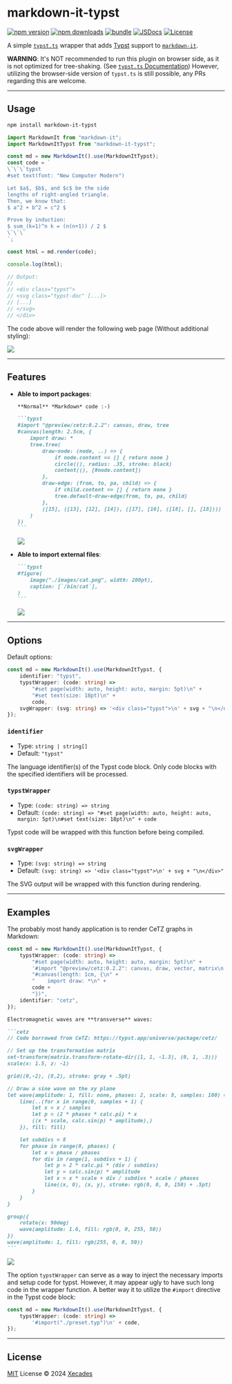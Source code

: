 # markdown-it-typst

[![npm version][npm-version-src]][npm-version-href]
[![npm downloads][npm-downloads-src]][npm-downloads-href]
[![bundle][bundle-src]][bundle-href]
[![JSDocs][jsdocs-src]][jsdocs-href]
[![License][license-src]][license-href]

A simple [`typst.ts`](https://github.com/Myriad-Dreamin/typst.ts) wrapper that adds [Typst](https://github.com/typst/typst) support to [`markdown-it`](https://github.com/markdown-it/markdown-it).

**WARNING**: It's NOT recommended to run this plugin on browser side, as it is not optimized for tree-shaking. (See [`typst.ts` Documentation](https://myriad-dreamin.github.io/typst.ts/cookery/guide/all-in-one-node.html)) However, utilizing the browser-side version of `typst.ts` is still possible, any PRs regarding this are welcome.

---

## Usage

```bash
npm install markdown-it-typst
```

```ts
import MarkdownIt from "markdown-it";
import MarkdownItTypst from "markdown-it-typst";

const md = new MarkdownIt().use(MarkdownItTypst);
const code = `
\`\`\`typst
#set text(font: "New Computer Modern")

Let $a$, $b$, and $c$ be the side
lengths of right-angled triangle.
Then, we know that:
$ a^2 + b^2 = c^2 $

Prove by induction:
$ sum_(k=1)^n k = (n(n+1)) / 2 $
\`\`\`
`;

const html = md.render(code);

console.log(html);

// Output:
//
// <div class="typst">
// <svg class="typst-doc" [...]>
// [...]
// </svg>
// </div>
```

The code above will render the following web page (Without additional styling):

![](./images/result1.png)

---

## Features

 - **Able to import packages**:

    ~~~md
    **Normal** *Markdown* code :-)

    ```typst
    #import "@preview/cetz:0.2.2": canvas, draw, tree
    #canvas(length: 2.5cm, {
        import draw: *
        tree.tree(
            draw-node: (node, ..) => {
                if node.content == [] { return none }
                circle((), radius: .35, stroke: black)
                content((), [#node.content])
            },
            draw-edge: (from, to, pa, child) => {
                if child.content == [] { return none }
                tree.default-draw-edge(from, to, pa, child)
            },
            ([15], ([13], [12], [14]), ([17], [16], ([18], [], [18])))
        )
    })
    ```
    ~~~

    ![](./images/result2.png)

 - **Able to import external files**:

    ~~~md
    ```typst
    #figure(
        image("./images/cat.png", width: 200pt),
        caption: [`/bin/cat`],
    )
    ```
    ~~~

    ![](./images/result3.png)

---

## Options

Default options:

```ts
const md = new MarkdownIt().use(MarkdownItTypst, {
    identifier: "typst",
    typstWrapper: (code: string) =>
        "#set page(width: auto, height: auto, margin: 5pt)\n" +
        "#set text(size: 18pt)\n" +
        code,
    svgWrapper: (svg: string) => '<div class="typst">\n' + svg + "\n</div>",
});
```

### `identifier`

 - Type: `string | string[]`
 - Default: `"typst"`

The language identifier(s) of the Typst code block. Only code blocks with the specified identifiers will be processed.

### `typstWrapper`

 - Type: `(code: string) => string`
 - Default: `(code: string) => "#set page(width: auto, height: auto, margin: 5pt)\n#set text(size: 18pt)\n" + code`

Typst code will be wrapped with this function before being compiled.

### `svgWrapper`

 - Type: `(svg: string) => string`
 - Default: `(svg: string) => '<div class="typst">\n' + svg + "\n</div>"`

The SVG output will be wrapped with this function during rendering.

---

## Examples

The probably most handy application is to render CeTZ graphs in Markdown:

```ts
const md = new MarkdownIt().use(MarkdownItTypst, {
    typstWrapper: (code: string) =>
        "#set page(width: auto, height: auto, margin: 5pt)\n" +
        '#import "@preview/cetz:0.2.2": canvas, draw, vector, matrix\n' +
        "#canvas(length: 1cm, {\n" +
        "    import draw: *\n" +
        code +
        "})",
    identifier: "cetz",
});
```

~~~md
Electromagnetic waves are **transverse** waves:

```cetz
// Code borrowed from CeTZ: https://typst.app/universe/package/cetz/

// Set up the transformation matrix
set-transform(matrix.transform-rotate-dir((1, 1, -1.3), (0, 1, .3)))
scale(x: 1.5, z: -1)

grid((0,-2), (8,2), stroke: gray + .5pt)

// Draw a sine wave on the xy plane
let wave(amplitude: 1, fill: none, phases: 2, scale: 8, samples: 100) = {
    line(..(for x in range(0, samples + 1) {
        let x = x / samples
        let p = (2 * phases * calc.pi) * x
        ((x * scale, calc.sin(p) * amplitude),)
    }), fill: fill)

    let subdivs = 8
    for phase in range(0, phases) {
        let x = phase / phases
        for div in range(1, subdivs + 1) {
            let p = 2 * calc.pi * (div / subdivs)
            let y = calc.sin(p) * amplitude
            let x = x * scale + div / subdivs * scale / phases
            line((x, 0), (x, y), stroke: rgb(0, 0, 0, 150) + .5pt)
        }
    }
}

group({
    rotate(x: 90deg)
    wave(amplitude: 1.6, fill: rgb(0, 0, 255, 50))
})
wave(amplitude: 1, fill: rgb(255, 0, 0, 50))
```
~~~

![](./images/result4.png)

The option `typstWrapper` can serve as a way to inject the necessary imports and setup code for typst. However, it may appear ugly to have such long code in the wrapper function. A better way it to utilize the `#import` directive in the Typst code block:

```ts
const md = new MarkdownIt().use(MarkdownItTypst, {
    typstWrapper: (code: string) =>
        '#import("./preset.typ")\n' + code,
});
```

---

## License

[MIT](./LICENSE) License © 2024 [Xecades](https://github.com/xecades)

<!-- Badges from markdown-it-mdc -->

[npm-version-src]: https://img.shields.io/npm/v/markdown-it-typst?style=flat&colorA=080f12&colorB=1fa669
[npm-version-href]: https://npmjs.com/package/markdown-it-typst
[npm-downloads-src]: https://img.shields.io/npm/dm/markdown-it-typst?style=flat&colorA=080f12&colorB=1fa669
[npm-downloads-href]: https://npmjs.com/package/markdown-it-typst
[bundle-src]: https://img.shields.io/bundlephobia/minzip/markdown-it-typst?style=flat&colorA=080f12&colorB=1fa669&label=minzip
[bundle-href]: https://bundlephobia.com/result?p=markdown-it-typst
[license-src]: https://img.shields.io/github/license/xecades/markdown-it-typst.svg?style=flat&colorA=080f12&colorB=1fa669
[license-href]: https://github.com/xecades/markdown-it-typst/blob/main/LICENSE
[jsdocs-src]: https://img.shields.io/badge/jsdocs-reference-080f12?style=flat&colorA=080f12&colorB=1fa669
[jsdocs-href]: https://www.jsdocs.io/package/markdown-it-typst
